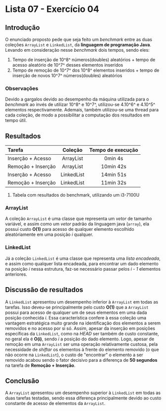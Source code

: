 # Lista 07 - Exercício 04

## Introdução

O enunciado proposto pede que seja feito um *benchmark* entre as duas coleções `ArrayList` e `LinkedList`, da **linguagem de programação Java**. Levando em consideração nesse *benchmark* dois tempos, sendo eles:
1. Tempo de inserção de 10^8^ números(doubles) aleatórios + tempo de acesso aleatório de 10^7^ desses elementos inseridos
2. Tempo de remoção de 10^7^ dos 10^8^ elementos inseridos + tempo de inserção de novos 10^7^ números(doubles) aleatórios
    
### Observações

Devido a gargalos devido ao desempenho da máquina utilizada para o *benchmark* ao invés de utilizar 10^8^ e 10^7^, utilizou-se 4.10^6^ e 4.10^5^ elementos respectivamente. Ademais, também utilizou-se uma thread para cada coleção, de modo a possibilitar a computação dos resultados em tempo útil.

## Resultados

| Tarefa             | Coleção    | Tempo de execução |
| :----------------  | :--------: | :---------------: |
| Inserção + Acesso  | ArrayList  | 0min 4s           |
| Remoção + Inserção | ArrayList  | 10min 42s         |
| Inserção + Acesso  | LinkedList | 14min 51s         |
| Remoção + Inserção | LinkedList | 11min 32s         |

1. Tabela com resultados do benchmark, utilizando um i3-7100U

### ArrayList

A coleção `ArrayList` é uma classe que representa um *vetor* de tamanho variável, e assim como um *vetor* padrão da linguagem java (`array`), ela possui custo **O(1)** para acesso de qualquer elemento escolhido aleatóriamente em uma posição *i* qualquer.

### LinkedList

Já a coleção `LinkedList` é uma classe que representa uma *lista encadeada*, e assim como qualquer lista encadeada, para encontrar um dado elemento na posição *i* nessa estrutura, faz-se necessário passar pelos *i - 1* elementos anteriores.

## Discussão de resultados

A `LinkedList` apresentou um desempenho inferior à `ArrayList` em todas as tarefas. Isso deveu-se principalmente pelo custo **O(1)** que a `ArrayList` possui para acesso de qualquer um de seus elementos em uma dada posição conhecida *i*. Essa característica confere à essa coleção uma vantagem estratégica muito grande na identificação dos elementos a serem removidos e no acesso por si só. Assim, apesar da inserção em posições específicas da `LinkedList`, como na *HEAD* ser também de custo constante, no geral ela é **O(i)**, sendo *i* a posição do dado elemento. Logo, apesar de remoção em uma `ArrayList` ser uma operação relativamente custosa, pela necessidade de *shiftar* os elementos à frente do elemento removido (o que não ocorre na `LinkedList`), o custo de "encontrar" o elemento a ser removido acabou sendo o fator decisivo para a diferença de **50 segundos** na tarefa de **Remoção + Inserção**.

## Conclusão

A `ArrayList` apresentou um desempenho superior à `LinkedList` em todas as duas tarefas testadas, sendo essa diferença principalmente devido ao custo constante de acesso de elementos da `ArrayList`.
